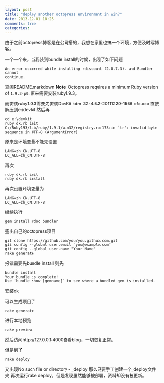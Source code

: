 ```yaml
---
layout: post
title: "deploy another octopress environment in win7"
date: 2013-12-01 18:25
comments: true
categories: 
---
```

由于之前octopress博客是在公司搭的，我想在家里也搞一个环境，方便及时写博客。

<!-- more -->

一个一个来，当我装到bundle install的时候，出现了如下问题
```
An error occurred while installing rdiscount (2.0.7.3), and Bundler cannot
continue.
```
查阅README.markdown
**Note**: Octopress requires a minimum Ruby version of `1.9.3-p0`.
原来需要安装ruby1.9.3。

而安装ruby1.9.3需要先安装DevKit-tdm-32-4.5.2-20111229-1559-sfx.exe
直接解压到e:\devkit
然后再
```
cd e:\devkit
ruby dk.rb init
C:/Ruby193/lib/ruby/1.9.1/win32/registry.rb:173:in `tr': invalid byte sequence in UTF-8 (ArgumentError)
```
原来是环境变量不能先设置
```
LANG=zh_CN.UTF-8
LC_ALL=zh_CN.UTF-8
```
再次
```
ruby dk.rb init
ruby dk.rb install
```
再次设置环境变量为
```
LANG=zh_CN.UTF-8
LC_ALL=zh_CN.UTF-8
```
继续执行
```
gem install rdoc bundler
```
签出自己的octopress项目
```
git clone https://github.com/you/you.github.com.git
git config --global user.email "you@example.com"
git config --global user.name "Your Name"
rake generate
```
报错需要先bundle install
则先
```
bundle install
Your bundle is complete!
Use `bundle show [gemname]` to see where a bundled gem is installed.
```
安装ok

可以生成项目了
```
rake generate
```
进行本地预览
```
rake preview
```
然后访问http://127.0.0.1:4000查看blog，一切恢复正常。

但是到了
```
rake deploy
```
又出现No such file or directory - _deploy
那么只要手工创建一个_deploy文件夹
再次运行rake deploy，但是发现虽然能够被部署，资料却没有被更新。



